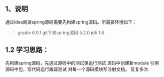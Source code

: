 ## 1、说明

通过idea阅读spring源码需要先构建spring源码。所需要环境如下：

> gradle  6.0.1
> git下来spring源码:5.2.0
> jdk 1.8

## 1.2 学习思路：
先构建spring源码，先通过源码中的测试类运行测试
源码中创建新module 引用源码中包，写代码运行跟踪测试
对每一个源码模块写注射文档。
反复多次

